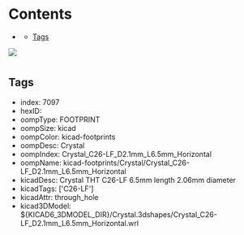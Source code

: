 



Contents
========

* [](#)
	* [Tags](#tags)
  
![][im]
# 

## Tags

- index: 7097
- hexID: 
- oompType: FOOTPRINT
- oompSize: kicad
- oompColor: kicad-footprints
- oompDesc: Crystal
- oompIndex: Crystal_C26-LF_D2.1mm_L6.5mm_Horizontal
- oompName: kicad-footprints/Crystal/Crystal_C26-LF_D2.1mm_L6.5mm_Horizontal
- kicadDesc: Crystal THT C26-LF 6.5mm length 2.06mm diameter
- kicadTags: ['C26-LF']
- kicadAttr: through_hole
- kicad3DModel: ${KICAD6_3DMODEL_DIR}/Crystal.3dshapes/Crystal_C26-LF_D2.1mm_L6.5mm_Horizontal.wrl



[im]: image.png
